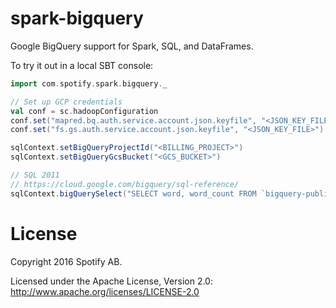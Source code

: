 spark-bigquery
==============

Google BigQuery support for Spark, SQL, and DataFrames.

To try it out in a local SBT console:

```scala
import com.spotify.spark.bigquery._

// Set up GCP credentials
val conf = sc.hadoopConfiguration
conf.set("mapred.bq.auth.service.account.json.keyfile", "<JSON_KEY_FILE>")
conf.set("fs.gs.auth.service.account.json.keyfile", "<JSON_KEY_FILE>")

sqlContext.setBigQueryProjectId("<BILLING_PROJECT>")
sqlContext.setBigQueryGcsBucket("<GCS_BUCKET>")

// SQL 2011
// https://cloud.google.com/bigquery/sql-reference/
sqlContext.bigQuerySelect("SELECT word, word_count FROM `bigquery-public-data.samples.shakespeare`")
```

# License

Copyright 2016 Spotify AB.

Licensed under the Apache License, Version 2.0: http://www.apache.org/licenses/LICENSE-2.0
